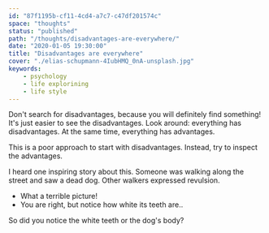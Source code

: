 ```yaml
---
id: "87f1195b-cf11-4cd4-a7c7-c47df201574c"
space: "thoughts"
status: "published"
path: "/thoughts/disadvantages-are-everywhere/"
date: "2020-01-05 19:30:00"
title: "Disadvantages are everywhere"
cover: "./elias-schupmann-4IubHMQ_0nA-unsplash.jpg"
keywords:
    - psychology
    - life explorining
    - life style
---
```


Don't search for disadvantages, because you will definitely find something! It's just easier to see the disadvantages. Look around: everything has disadvantages. At the same time, everything has advantages.

This is a poor approach to start with disadvantages. Instead, try to inspect the advantages.

I heard one inspiring story about this. Someone was walking along the street and saw a dead dog. Other walkers expressed revulsion.

- What a terrible picture!
- You are right, but notice how white its teeth are..

So did you notice the white teeth or the dog's body?
